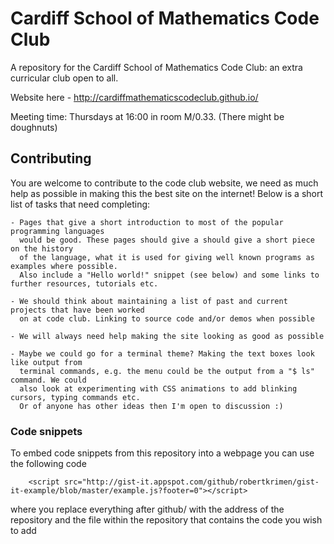 # Cardiff School of Mathematics Code Club

A repository for the Cardiff School of Mathematics Code Club: an extra curricular club open to all.

Website here - http://cardiffmathematicscodeclub.github.io/

Meeting time: Thursdays at 16:00 in room M/0.33.
(There might be doughnuts)

## Contributing

You are welcome to contribute to the code club website, we need as much
help as possible in making this the best site on the internet! Below is
a short list of tasks that need completing:

    - Pages that give a short introduction to most of the popular programming languages
      would be good. These pages should give a should give a short piece on the history
      of the language, what it is used for giving well known programs as examples where possible.
      Also include a "Hello world!" snippet (see below) and some links to further resources, tutorials etc.

    - We should think about maintaining a list of past and current projects that have been worked
      on at code club. Linking to source code and/or demos when possible

    - We will always need help making the site looking as good as possible

    - Maybe we could go for a terminal theme? Making the text boxes look like output from
      terminal commands, e.g. the menu could be the output from a "$ ls" command. We could
      also look at experimenting with CSS animations to add blinking cursors, typing commands etc.
      Or of anyone has other ideas then I'm open to discussion :)

### Code snippets

To embed code snippets from this repository into a webpage you can use the
following code

```
    <script src="http://gist-it.appspot.com/github/robertkrimen/gist-it-example/blob/master/example.js?footer=0"></script>
```
where you replace everything after github/ with the address of the repository and the file within the repository that contains
the code you wish to add
